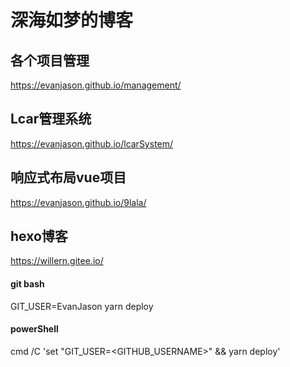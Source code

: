 # 深海如梦的博客

## 各个项目管理
https://evanjason.github.io/management/

## Lcar管理系统
https://evanjason.github.io/lcarSystem/

## 响应式布局vue项目
https://evanjason.github.io/9lala/

## hexo博客
https://willern.gitee.io/


#### git bash
GIT_USER=EvanJason yarn deploy

#### powerShell
cmd /C 'set "GIT_USER=<GITHUB_USERNAME>" && yarn deploy'